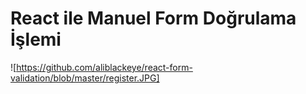 # React ile Manuel Form Doğrulama İşlemi

![https://github.com/aliblackeye/react-form-validation/blob/master/register.JPG]